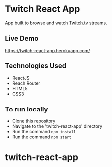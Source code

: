 # Twitch React App

App built to browse and watch [Twitch.tv](https://www.twitch.tv) streams.

## Live Demo
https://twitch-react-app.herokuapp.com/


## Technologies Used

+ ReactJS
+ Reach Router
+ HTML5
+ CSS3

## To run locally

+ Clone this repository
+ Navigate to the 'twitch-react-app' directory
+ Run the command `npm install`
+ Run the command `npm start`
# twitch-react-app
